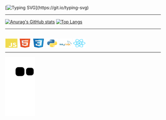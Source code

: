 [![Typing SVG](https://readme-typing-svg.demolab.com?font=Lobster&size=40&duration=2000&pause=2000&vCenter=true&width=1000&lines=Ol%C3%A1%2C+meu+nome+%C3%A9+Anderson.;Tenho+17+anos.;Sou+estudante+de+Desenvolvimento+de+Sistemas.;Estou+matriculado+na+ETE-Ministro+Fernando+Lyra.)](https://git.io/typing-svg)

<hr></hr>

[![Anurag's GitHub stats](https://github-readme-stats.vercel.app/api?username=AndersonKFG)](https://github.com/anuraghazra/github-readme-stats)
[![Top Langs](https://github-readme-stats.vercel.app/api/top-langs/?username=AndersonKFG&hide_progress=false)](https://github.com/AndersonKFG/github-readme-stats)
<hr>

<div style="display: inline_block"><br>
  <img align="center" alt="And-Js" height="30" width="40" src="https://raw.githubusercontent.com/devicons/devicon/master/icons/javascript/javascript-plain.svg">
  <img align="center" alt="And-HTML" height="30" width="40" src="https://raw.githubusercontent.com/devicons/devicon/master/icons/html5/html5-original.svg">
  <img align="center" alt="And-CSS" height="30" width="40" src="https://raw.githubusercontent.com/devicons/devicon/master/icons/css3/css3-original.svg">
  <img align="center" alt="And-Python" height="30" width="40" src="https://raw.githubusercontent.com/devicons/devicon/master/icons/python/python-original.svg">
  <img align="center" alt="And-Mysql" height="30" width="40" src="https://github.com/devicons/devicon/blob/master/icons/mysql/mysql-original-wordmark.svg">
  <img align="center" alt="And-React" height="30" width="40" src="https://github.com/devicons/devicon/blob/master/icons/react/react-original.svg">
  
</div>
<hr></hr>

![Snake animation](https://github.com/OMestreO/OMestreO/blob/output/github-contribution-grid-snake.svg)
